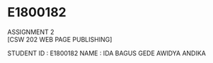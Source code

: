 # E1800182
ASSIGNMENT 2 <br/>
[CSW 202 WEB PAGE PUBLISHING] <br/>

STUDENT ID  : E1800182
NAME        : IDA BAGUS GEDE AWIDYA ANDIKA

